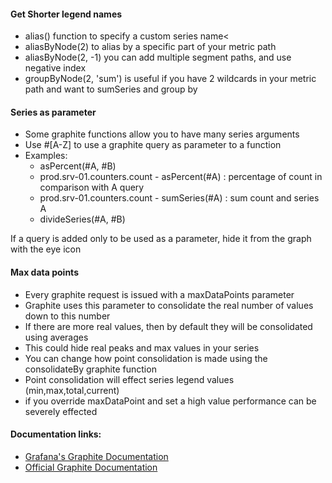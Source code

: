 #### Get Shorter legend names

- alias() function to specify a custom series name<
- aliasByNode(2) to alias by a specific part of your metric path
- aliasByNode(2, -1) you can add multiple segment paths, and use negative index
- groupByNode(2, 'sum') is useful if you have 2 wildcards in your metric path and want to sumSeries and group by

#### Series as parameter

- Some graphite functions allow you to have many series arguments
- Use #[A-Z] to use a graphite query as parameter to a function
- Examples:
  - asPercent(#A, #B)
  - prod.srv-01.counters.count - asPercent(#A) : percentage of count in comparison with A query
  - prod.srv-01.counters.count - sumSeries(#A) : sum count and series A
  - divideSeries(#A, #B)

If a query is added only to be used as a parameter, hide it from the graph with the eye icon

#### Max data points
- Every graphite request is issued with a maxDataPoints parameter
- Graphite uses this parameter to consolidate the real number of values down to this number
- If there are more real values, then by default they will be consolidated using averages
- This could hide real peaks and max values in your series
- You can change how point consolidation is made using the consolidateBy graphite function
- Point consolidation will effect series legend values (min,max,total,current)
- if you override maxDataPoint and set a high value performance can be severely effected

#### Documentation links:

- [Grafana's Graphite Documentation](http://docs.grafana.org/features/datasources/graphite)
- [Official Graphite Documentation](https://graphite.readthedocs.io)
